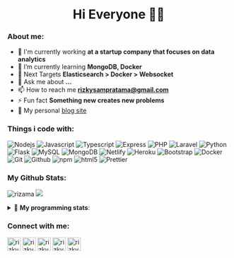 
<!--
**rizama/rizama** is a ✨ _special_ ✨ repository because its `README.md` (this file) appears on your GitHub profile.

Here are some ideas to get you started:

- 🔭 I’m currently working on ...
- 🌱 I’m currently learning ...
- 👯 I’m looking to collaborate on **any kind of web dev and backend dev**
- 🤝 I’m looking for help with **any kind of web dev and backend dev**
- 💬 Ask me about ...
- 📫 How to reach me: ...
- 😄 Pronouns: ...
- ⚡ Fun fact: ...
-->

<h1 align="center">Hi Everyone 👨‍💻</h1>

### About me:
- 🔭 I'm currently working **at a startup company that focuses on data analytics**
- 🌱 I’m currently learning **MongoDB, Docker**
- 🎯 Next Targets **Elasticsearch > Docker > Websocket**
- 💬 Ask me about **...**
- 📫 How to reach me **rizkysampratama@gmail.com**
- ⚡ Fun fact **Something new creates new problems**
- 👋 My personal [blog site](https://rizkysamp.web.id/)

### Things i code with:
<p>
    <img alt="Nodejs" src="https://img.shields.io/badge/Node.js-43853D?style=flat-square&logo=node.js&logoColor=white"/>
    <img alt="Javascript" src="https://img.shields.io/badge/JavaScript-F7DF1E?style=flat-square&logo=javascript&logoColor=black"/>
    <img alt="Typescript" src="https://img.shields.io/badge/TypeScript-007ACC?style=flat-square&logo=typescript&logoColor=white"/>
    <img alt="Express" src="https://img.shields.io/badge/Express.js-404D59?style=flat-square"/>
    <img alt="PHP" src="https://img.shields.io/badge/PHP-777BB4?style=flat-square&logo=php&logoColor=white"/>
    <img alt="Laravel" src="https://img.shields.io/badge/Laravel-FF2D20?style=flat-square&logo=laravel&logoColor=white"/>
    <img alt="Python" src="https://img.shields.io/badge/Python-3776AB?style=flat-square&logo=python&logoColor=white"/>
    <img alt="Flask" src="https://img.shields.io/badge/Flask-000000?style=flat-square&logo=flask&logoColor=white"/>
    <img alt="MySQL" src="https://img.shields.io/badge/MySQL-00000F?style=flat-square&logo=mysql&logoColor=white"/>
    <img alt="MongoDB" src="https://img.shields.io/badge/MongoDB-4EA94B?style=flat-square&logo=mongodb&logoColor=white"/>
    <img alt="Netlify" src="https://img.shields.io/badge/Netlify-00C7B7?style=flat-square&logo=netlify&logoColor=white"/>
    <img alt="Heroku" src="https://img.shields.io/badge/Heroku-430098?style=flat-square&logo=heroku&logoColor=white"/>
    <img alt="Bootstrap" src="https://img.shields.io/badge/Bootstrap-563D7C?style=flat-square&logo=bootstrap&logoColor=white"/>
    <img alt="Docker" src="https://img.shields.io/badge/Docker-1a73e8?style=flat-square&logo=docker&logoColor=white"/>
    <img alt="Git" src="https://img.shields.io/badge/-Git-F05032?style=flat-square&logo=git&logoColor=white" />
    <img alt="Github" src="https://img.shields.io/badge/-Github-2088FF?style=flat-square&logo=github&logoColor=white" />
    <img alt="npm" src="https://img.shields.io/badge/-NPM-CB3837?style=flat-square&logo=npm&logoColor=white" />
    <img alt="html5" src="https://img.shields.io/badge/-HTML5-E34F26?style=flat-square&logo=html5&logoColor=white" />
    <img alt="Prettier" src="https://img.shields.io/badge/-Prettier-F7B93E?style=flat-square&logo=prettier&logoColor=white" />
</p>

### My Github Stats: 
<p>
<img src="https://github-readme-stats.vercel.app/api?username=rizama&show_icons=true&theme=vue-dark&line_height=27" alt="rizama" />
<img src = "https://github-readme-stats.vercel.app/api/top-langs/?username=rizama&show_icons=true&hide=css,html&theme=vue-dark">
</p>

<details> 
 <summary>🤖 <b>My programming stats</b>: </summary>
<br>

<!--START_SECTION:waka-->
**I'm a Night 🦉** 

```text
🌞 Morning    45 commits     █░░░░░░░░░░░░░░░░░░░░░░░░   6.71% 
🌆 Daytime    178 commits    ██████░░░░░░░░░░░░░░░░░░░   26.53% 
🌃 Evening    419 commits    ███████████████░░░░░░░░░░   62.44% 
🌙 Night      29 commits     █░░░░░░░░░░░░░░░░░░░░░░░░   4.32%

```
📅 **I'm Most Productive on Sunday** 

```text
Monday       76 commits     ██░░░░░░░░░░░░░░░░░░░░░░░   11.33% 
Tuesday      79 commits     ███░░░░░░░░░░░░░░░░░░░░░░   11.77% 
Wednesday    82 commits     ███░░░░░░░░░░░░░░░░░░░░░░   12.22% 
Thursday     79 commits     ███░░░░░░░░░░░░░░░░░░░░░░   11.77% 
Friday       89 commits     ███░░░░░░░░░░░░░░░░░░░░░░   13.26% 
Saturday     102 commits    ███░░░░░░░░░░░░░░░░░░░░░░   15.2% 
Sunday       164 commits    ██████░░░░░░░░░░░░░░░░░░░   24.44%

```


📊 **This Week I Spent My Time On** 

```text
⌚︎ Time Zone: Asia/Jakarta

💬 Programming Languages: 
PHP                      6 hrs 51 mins       ███████████████░░░░░░░░░░   60.09% 
JavaScript               2 hrs 56 mins       ██████░░░░░░░░░░░░░░░░░░░   25.76% 
Blade Template           22 mins             ░░░░░░░░░░░░░░░░░░░░░░░░░   3.29% 
Other                    21 mins             ░░░░░░░░░░░░░░░░░░░░░░░░░   3.2% 
JSON                     18 mins             ░░░░░░░░░░░░░░░░░░░░░░░░░   2.66%

🔥 Editors: 
VS Code                  11 hrs 25 mins      █████████████████████████   100.0%

💻 Operating System: 
Windows                  11 hrs 25 mins      █████████████████████████   100.0%

```

**I Mostly Code in JavaScript** 

```text
JavaScript               22 repos            █████████████░░░░░░░░░░░░   53.66% 
PHP                      5 repos             ███░░░░░░░░░░░░░░░░░░░░░░   12.2% 
Jupyter Notebook         5 repos             ███░░░░░░░░░░░░░░░░░░░░░░   12.2% 
HTML                     4 repos             ██░░░░░░░░░░░░░░░░░░░░░░░   9.76% 
Python                   1 repo              ░░░░░░░░░░░░░░░░░░░░░░░░░   2.44%

```



<!--END_SECTION:waka-->
</details>

### Connect with me:
<p align="left">
<a href="https://twitter.com/rizkysamp" target="blank"><img align="center" src="https://cdn.jsdelivr.net/npm/simple-icons@3.0.1/icons/twitter.svg" alt="rizkysamp" height="30" width="30" /></a>
<a href="https://linkedin.com/in/rizkysamp" target="blank"><img align="center" src="https://cdn.jsdelivr.net/npm/simple-icons@3.0.1/icons/linkedin.svg" alt="rizkysamp" height="30" width="30" /></a>
<a href="https://fb.com/rizkysampratama" target="blank"><img align="center" src="https://cdn.jsdelivr.net/npm/simple-icons@3.0.1/icons/facebook.svg" alt="rizkysampratama" height="30" width="30" /></a>
<a href="https://instagram.com/rizkysamp" target="blank"><img align="center" src="https://cdn.jsdelivr.net/npm/simple-icons@3.0.1/icons/instagram.svg" alt="rizkysamp" height="30" width="30" /></a>  
<a href="https://www.hackerrank.com/rizkysampratama" target="blank"><img align="center" src="https://cdn.jsdelivr.net/npm/simple-icons@3.0.1/icons/hackerrank.svg" alt="rizkysampratama" height="30" width="30" /></a>
</p>
